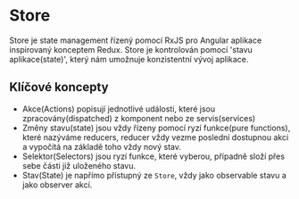 # Store

Store je state management řízený pomocí RxJS pro Angular aplikace inspirovaný konceptem Redux. Store je kontrolován pomocí 'stavu aplikace(state)', který nám umožnuje konzistentní vývoj aplikace.

## Klíčové koncepty

- Akce(Actions) popisují jednotlivé události, které jsou zpracovány(dispatched) z komponent nebo ze servis(services)
- Změny stavu(state) jsou vždy řízeny pomocí ryzí funkce(pure functions), které nazýváme reducers, reducer vždy vezme poslední dostupnou akci a vypočítá na základě toho vždy nový stav.
- Selektor(Selectors) jsou ryzí funkce, které vyberou, případně složí přes sebe části již uloženého stavu.
- Stav(State) je napřímo přístupný ze `Store`, vždy jako observable stavu a jako observer akcí.
